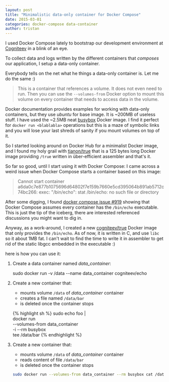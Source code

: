 ```yaml
---
layout: post
title: "Minimalistic data-only container for Docker Compose"
date: 2015-03-01
categories: docker-compose data-container
author: tristan
---
```


I used Docker Compose lately to bootstrap our development environment at [Cogniteev][cogniteev] in a blink of an eye.

To collect data and logs written by the different containers that *composes* our application, I setup a data-only container.

Everybody tells on the net what he things a data-only container is. Let me do the same :)
> This is a container that references a volume. It does not even need to run. Then you can use the `--volumes-from` Docker option to mount this volume on every container that needs to access data in the volume.

Docker documentation provides examples for working with data-only containers, but they use *ubuntu* for base image. It is ~200MB of useless stuff. I have used the ~2.5MB neat [busybox][busybox] Docker image. I find it perfect for `docker run <blablabla>` operations but this is a maze of symbolic links and you will lose your last shreds of sanity if you mount volumes on top of it.

So I started looking around on Docker Hub for a minimalist Docker image, and I found my holy grail with [tianon/true][tianon-true] that is a 125 bytes long Docker image providing `/true` written in über-efficient assembler and that's it.

So far so good, until I start using it with Docker Compose: I came across a weird issue when Docker Compose starts a container based on this image:

> Cannot start container a6da0c7e877b1075696d64802f7e159b7660e5cd395064b891ab5712c74bc266: exec: "/bin/echo": stat /bin/echo: no such file or directory

After some digging, I found [docker compose issue #919][compose-919] showing that Docker Compose assumes every container has the `/bin/echo` executable. This is just the tip of the iceberg, there are interested referenced discussions you might want to dig in.


Anyway, as a work-around, I created a new [cogniteev/true][cogniteev-true] Docker image that only provides the `/bin/echo`. As of now, it is written in C, and use `libc` so it about 1MB fat. I can't wait to find the time to write it in assembler to get rid of the static libgcc embedded in the executable :)

here is how you can use it:

1. Create a data container named *data_container*:

    sudo docker run -v /data --name data_container cogniteev/echo 

2. Create a new container that:
    * mounts volume `/data` of *data_container* container
    * creates a file named `/data/bar`
    * is deleted once the container stops

    {% highlight sh %}
    sudo echo foo |                         \
        docker run                          \
        --volumes-from data_container       \
        -i --rm  busybox                    \
        tee /data/bar
    {% endhighlight %}

3. Create a new container that:
    * mounts volume `/data` of *data_container* container
    * reads content of file `/data/bar`
    * is deleted once the container stops

    ```sh
    sudo docker run --volumes-from data_container --rm busybox cat /data/bar
    ```


[busybox]: https://registry.hub.docker.com/_/busybox/
[cogniteev]: http://cogniteev.com
[tianon-true]: https://registry.hub.docker.com/u/tianon/true/
[cogniteev-true]: https://registry.hub.docker.com/u/cogniteev/true/
[cogniteev-true-tutorial]: [https://github.com/cogniteev/docker-echo#basic-usage-with-docker]
[compose-919]: https://github.com/docker/compose/issues/919#issuecomment-76426985]
